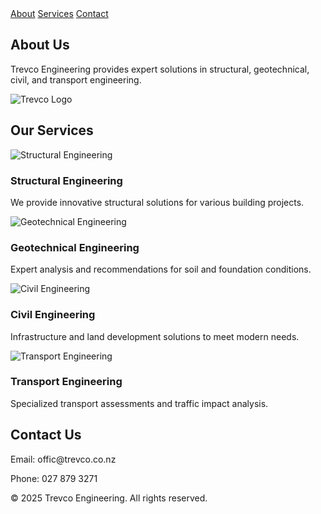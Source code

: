 
<body>
    <nav>
        <a href="#about">About</a>
        <a href="#services">Services</a>
        <a href="#contact">Contact</a>
    </nav>
    <div class="container" id="about">
        <h2>About Us</h2>
        <p>Trevco Engineering provides expert solutions in structural, geotechnical, civil, and transport engineering.</p>
        <img scr="https://github.com/TrevcoLtd/TrevcoLtd.GitHub.io/blob/5e464a542e84e9f031c04dd407933dfd0df9be03/images/New%20Logo.png" alt="Trevco Logo">
    </div>
    <div class="container" id="services">
        <h2>Our Services</h2>
        <div class="services">
            <div class="service">
                <img src="structural.jpg" alt="Structural Engineering">
                <h3>Structural Engineering</h3>
                <p>We provide innovative structural solutions for various building projects.</p>
            </div>
            <div class="service">
                <img src="geotechnical.jpg" alt="Geotechnical Engineering">
                <h3>Geotechnical Engineering</h3>
                <p>Expert analysis and recommendations for soil and foundation conditions.</p>
            </div>
            <div class="service">
                <img src="civil.jpg" alt="Civil Engineering">
                <h3>Civil Engineering</h3>
                <p>Infrastructure and land development solutions to meet modern needs.</p>
            </div>
            <div class="service">
                <img src="transport.jpg" alt="Transport Engineering">
                <h3>Transport Engineering</h3>
                <p>Specialized transport assessments and traffic impact analysis.</p>
            </div>
        </div>
    </div>
    <div class="container" id="contact">
        <h2>Contact Us</h2>
        <p>Email: offic@trevco.co.nz</p>
        <p>Phone: 027 879 3271</p>
    </div>
    <footer>
        <p>&copy; 2025 Trevco Engineering. All rights reserved.</p>
    </footer>
</body>
</html>
